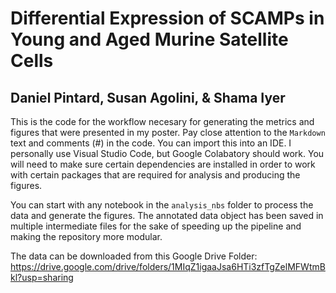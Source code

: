 # Differential Expression of SCAMPs in Young and Aged Murine Satellite Cells
## Daniel Pintard, Susan Agolini, & Shama Iyer

This is the code for the workflow necesary for generating the metrics and figures that were presented in my poster. Pay close attention to the `Markdown` text and comments (#) in the code. You can import this into an IDE. I personally use Visual Studio Code, but Google Colabatory should work. You will need to make sure certain dependencies are installed in order to work with certain packages that are required for analysis and producing the figures.

You can start with any notebook in the `analysis_nbs` folder to process the data and generate the figures. The annotated data object has been saved in multiple intermediate files for the sake of speeding up the pipeline and making the repository more modular. 

The data can be downloaded from this Google Drive Folder: https://drive.google.com/drive/folders/1MIqZ1igaaJsa6HTi3zfTgZelMFWtmBkl?usp=sharing
